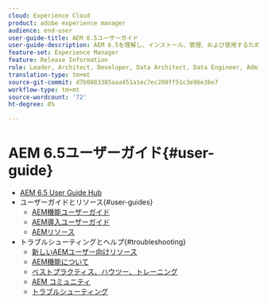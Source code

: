```yaml
---
cloud: Experience Cloud
product: adobe experience manager
audience: end-user
user-guide-title: AEM 6.5ユーザーガイド
user-guide-description: AEM 6.5を理解し、インストール、管理、および使用するために必要なすべてのリソースの概要
feature-set: Experience Manager
feature: Release Information
role: Leader, Architect, Developer, Data Architect, Data Engineer, Administrator, Business Practitioner
translation-type: tm+mt
source-git-commit: d7b0803385aaa451a1ec7ec280ff51c3e96e36e7
workflow-type: tm+mt
source-wordcount: '72'
ht-degree: 8%

---
```



# AEM 6.5ユーザーガイド{#user-guide}

+ [AEM 6.5 User Guide Hub](home.md)
+ ユーザーガイドとリソース{#user-guides}
   + [AEM機能ユーザーガイド](capabilities.md)
   + [AEM導入ユーザーガイド](implementation.md)
   + [AEMリソース](resources.md)
+ トラブルシューティングとヘルプ{#troubleshooting}
   + [新しいAEMユーザー向けリソース](new.md)
   + [AEM機能について](learn.md)
   + [ベストプラクティス、ハウツー、トレーニング](best-practice.md)
   + [AEM コミュニティ](community.md)
   + [トラブルシューティング](troubleshooting.md)
